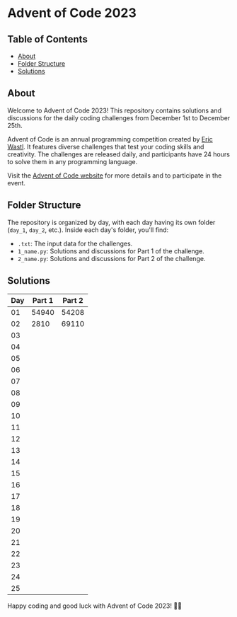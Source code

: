 # Advent of Code 2023

## Table of Contents

- [About](#about)
- [Folder Structure](#folder-structure)
- [Solutions](#solutions)

## About

Welcome to Advent of Code 2023! This repository contains solutions and discussions for the daily coding challenges from December 1st to December 25th.

Advent of Code is an annual programming competition created by [Eric Wastl](https://twitter.com/ericwastl). It features diverse challenges that test your coding skills and creativity. The challenges are released daily, and participants have 24 hours to solve them in any programming language.

Visit the [Advent of Code website](https://adventofcode.com/) for more details and to participate in the event.

## Folder Structure

The repository is organized by day, with each day having its own folder (`day_1`, `day_2`, etc.). Inside each day's folder, you'll find:

- `.txt`: The input data for the challenges.
- `1_name.py`: Solutions and discussions for Part 1 of the challenge.
- `2_name.py`: Solutions and discussions for Part 2 of the challenge.

## Solutions

| Day | Part 1 | Part 2 |
| --- | ------ | ------ |
| 01  |   54940     |   54208     |
| 02  |    2810    |    69110    |
| 03  |        |        |
| 04  |        |        |
| 05  |        |        |
| 06  |        |        |
| 07  |        |        |
| 08  |        |        |
| 09  |        |        |
| 10  |        |        |
| 11  |        |        |
| 12  |        |        |
| 13  |        |        |
| 14  |        |        |
| 15  |        |        |
| 16  |        |        |
| 17  |        |        |
| 18  |        |        |
| 19  |        |        |
| 20  |        |        |
| 21  |        |        |
| 22  |        |        |
| 23  |        |        |
| 24  |        |        |
| 25  |        |        |


Happy coding and good luck with Advent of Code 2023! 🚀🌟
